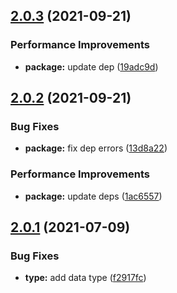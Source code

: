 ## [2.0.3](https://github.com/imgarylai/use-tw-zipcode/compare/v2.0.2...v2.0.3) (2021-09-21)

### Performance Improvements

- **package:** update dep ([19adc9d](https://github.com/imgarylai/use-tw-zipcode/commit/19adc9d2d27dabc30abe67066a21741ca2017b26))

## [2.0.2](https://github.com/imgarylai/use-tw-zipcode/compare/v2.0.1...v2.0.2) (2021-09-21)

### Bug Fixes

- **package:** fix dep errors ([13d8a22](https://github.com/imgarylai/use-tw-zipcode/commit/13d8a22d3aa24237eb547c41e31f6100cd95e5bb))

### Performance Improvements

- **package:** update deps ([1ac6557](https://github.com/imgarylai/use-tw-zipcode/commit/1ac655741e79700ae9fc6b21bedf15ce036eed79))

## [2.0.1](https://github.com/imgarylai/use-tw-zipcode/compare/v2.0.0...v2.0.1) (2021-07-09)

### Bug Fixes

- **type:** add data type ([f2917fc](https://github.com/imgarylai/use-tw-zipcode/commit/f2917fc71ba276b6549124cb202148d1a8bf5a66))
